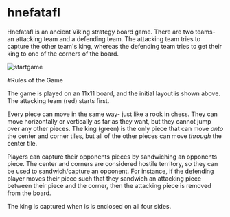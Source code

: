 # hnefatafl
Hnefatafl is an ancient Viking strategy board game. There are two teams- an attacking team and a defending team. The attacking team tries to capture the other team's king, whereas the defending team tries to get their king to one of the corners of the board.

![startgame](https://cloud.githubusercontent.com/assets/5671974/8666780/faf2ba88-29c3-11e5-8d53-a7349d4e76b4.png)

#Rules of the Game

The game is played on an 11x11 board, and the initial layout is shown above. The attacking team (red) starts first.

Every piece can move in the same way- just like a rook in chess. They can move horizontally or vertically as far as they want, but they cannot jump over any other pieces. The king (green) is the only piece that can move *onto* the center and corner tiles, but all of the other pieces can move *through* the center tile.

Players can capture their opponents pieces by sandwiching an opponents piece. The center and corners are considered hostile territory, so they can be used to sandwich/capture an opponent. For instance, if the defending player moves their piece such that they sandwich an attacking piece between their piece and the corner, then the attacking piece is removed from the board.

The king is captured when is is enclosed on all four sides.
